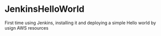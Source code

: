 # JenkinsHelloWorld
First time using Jenkins, installing it and deploying a simple Hello world by usign AWS resources
